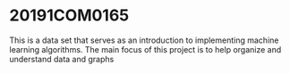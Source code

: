 # 20191COM0165
This is a data set that serves as an introduction to implementing machine learning algorithms. The main focus of this project is to help organize and understand data and graphs
